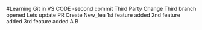 #Learning Git in VS CODE
-second commit
Third Party Change
Third branch opened
Lets update PR
Create New_fea
1st feature added
2nd feature added
3rd feature added
A
B